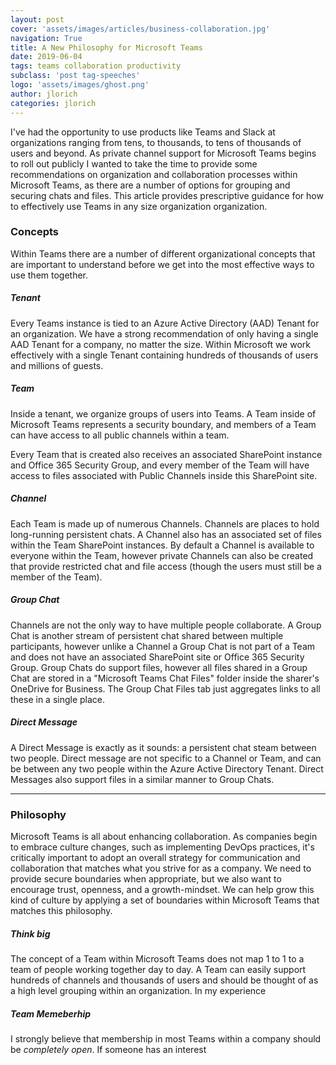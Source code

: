 ```yaml
---
layout: post
cover: 'assets/images/articles/business-collaboration.jpg'
navigation: True
title: A New Philosophy for Microsoft Teams
date: 2019-06-04
tags: teams collaboration productivity
subclass: 'post tag-speeches'
logo: 'assets/images/ghost.png'
author: jlorich
categories: jlorich
---
```


I've had the opportunity to use products like Teams and Slack at organizations ranging from tens, to thousands, to tens of thousands of users and beyond.  As private channel support for Microsoft Teams begins to roll out publicly I wanted to take the time to provide some recommendations on organization and collaboration processes within Microsoft Teams, as there are a number of options for grouping and securing chats and files.  This article provides prescriptive guidance for how to effectively use Teams in any size organization organization.


### Concepts

Within Teams there are a number of different organizational concepts that are important to understand before we get into the most effective ways to use them together.

##### Tenant

Every Teams instance is tied to an Azure Active Directory (AAD) Tenant for an organization.  We have a strong recommendation of only having a single AAD Tenant for a company, no matter the size.  Within Microsoft we work effectively with a single Tenant containing hundreds of thousands of users and millions of guests.

##### Team

Inside a tenant, we organize groups of users into Teams. A Team inside of Microsoft Teams represents a security boundary, and members of a Team can have access to all public channels within a team.

Every Team that is created also receives an associated SharePoint instance and Office 365 Security Group, and every member of the Team will have access to files associated with Public Channels inside this SharePoint site.

##### Channel

Each Team is made up of numerous Channels.  Channels are places to hold long-running persistent chats.  A Channel also has an associated set of files within the Team SharePoint instances. By default a Channel is available to everyone within the Team, however private Channels can also be created that provide restricted chat and file access (though the users must still be a member of the Team).

##### Group Chat

Channels are not the only way to have multiple people collaborate.  A Group Chat is another stream of persistent chat shared between multiple participants, however unlike a Channel a Group Chat is not part of a Team and does not have an associated SharePoint site or Office 365 Security Group.  Group Chats do support files, however all files shared in a Group Chat are stored in a "Microsoft Teams Chat Files" folder inside the sharer's OneDrive for Business.  The Group Chat Files tab just aggregates links to all these in a single place.

##### Direct Message

A Direct Message is exactly as it sounds: a persistent chat steam between two people.  Direct message are not specific to a Channel or Team, and can be between any two people within the Azure Active Directory Tenant.  Direct Messages also support files in a similar manner to Group Chats.

---

### Philosophy

Microsoft Teams is all about enhancing collaboration.  As companies begin to embrace culture changes, such as implementing DevOps practices, it's critically important to adopt an overall strategy for communication and collaboration that matches what you strive for as a company.  We need to provide secure boundaries when appropriate, but we also want to encourage trust, openness, and a growth-mindset.  We can help grow this kind of culture by applying a set of boundaries within Microsoft Teams that matches this philosophy.

##### Think big

The concept of a Team within Microsoft Teams does not map 1 to 1 to a team of people working together day to day.  A Team can easily support hundreds of channels and thousands of users and should be thought of as a high level grouping within an organization. In my experience

##### Team Memeberhip

I strongly believe that membership in most Teams within a company should be *completely open*. If someone has an interest 